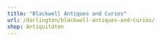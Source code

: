 ```yaml
---
title: "Blackwell Antiques and Curios"
url: /darlington/blackwell-antiques-and-curios/
shop: Antiquitäten
---
```

